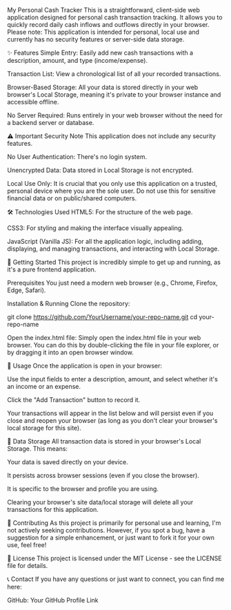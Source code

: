 My Personal Cash Tracker
This is a straightforward, client-side web application designed for personal cash transaction tracking. It allows you to quickly record daily cash inflows and outflows directly in your browser. Please note: This application is intended for personal, local use and currently has no security features or server-side data storage.

✨ Features
Simple Entry: Easily add new cash transactions with a description, amount, and type (income/expense).

Transaction List: View a chronological list of all your recorded transactions.

Browser-Based Storage: All your data is stored directly in your web browser's Local Storage, meaning it's private to your browser instance and accessible offline.

No Server Required: Runs entirely in your web browser without the need for a backend server or database.

⚠️ Important Security Note
This application does not include any security features.

No User Authentication: There's no login system.

Unencrypted Data: Data stored in Local Storage is not encrypted.

Local Use Only: It is crucial that you only use this application on a trusted, personal device where you are the sole user. Do not use this for sensitive financial data or on public/shared computers.

🛠️ Technologies Used
HTML5: For the structure of the web page.

CSS3: For styling and making the interface visually appealing.

JavaScript (Vanilla JS): For all the application logic, including adding, displaying, and managing transactions, and interacting with Local Storage.

🚀 Getting Started
This project is incredibly simple to get up and running, as it's a pure frontend application.

Prerequisites
You just need a modern web browser (e.g., Chrome, Firefox, Edge, Safari).

Installation & Running
Clone the repository:

git clone https://github.com/YourUsername/your-repo-name.git
cd your-repo-name

Open the index.html file:
Simply open the index.html file in your web browser. You can do this by double-clicking the file in your file explorer, or by dragging it into an open browser window.

🚧 Usage
Once the application is open in your browser:

Use the input fields to enter a description, amount, and select whether it's an income or an expense.

Click the "Add Transaction" button to record it.

Your transactions will appear in the list below and will persist even if you close and reopen your browser (as long as you don't clear your browser's local storage for this site).

💾 Data Storage
All transaction data is stored in your browser's Local Storage. This means:

Your data is saved directly on your device.

It persists across browser sessions (even if you close the browser).

It is specific to the browser and profile you are using.

Clearing your browser's site data/local storage will delete all your transactions for this application.

🤝 Contributing
As this project is primarily for personal use and learning, I'm not actively seeking contributions. However, if you spot a bug, have a suggestion for a simple enhancement, or just want to fork it for your own use, feel free!

📄 License
This project is licensed under the MIT License - see the LICENSE file for details.

📞 Contact
If you have any questions or just want to connect, you can find me here:

GitHub: Your GitHub Profile Link
